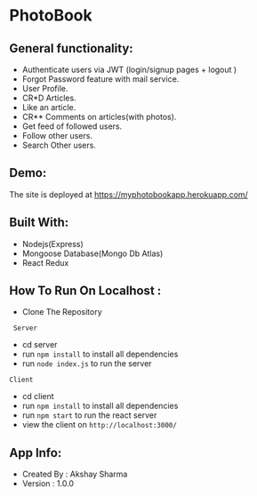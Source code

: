 # PhotoBook

## General functionality:

* Authenticate users via JWT (login/signup pages + logout )
* Forgot Password feature with mail service.
* User Profile.
* CR*D Articles.
* Like an article.
* CR** Comments on articles(with photos).
* Get feed of followed users.
* Follow other users.
* Search Other users.

## Demo:

The site is deployed at https://myphotobookapp.herokuapp.com/

## Built With:

* Nodejs(Express)
* Mongoose Database(Mongo Db Atlas)
* React Redux 

## How To Run On Localhost :

* Clone The Repository

``` Server```
* cd server
* run ```npm install``` to install all dependencies
* run ```node index.js``` to run the server

``` Client ```
* cd client
* run ```npm install``` to install all dependencies
* run ```npm start``` to run the react server
* view the client on ```http://localhost:3000/```


## App Info:
* Created By : Akshay Sharma
* Version : 1.0.0 
